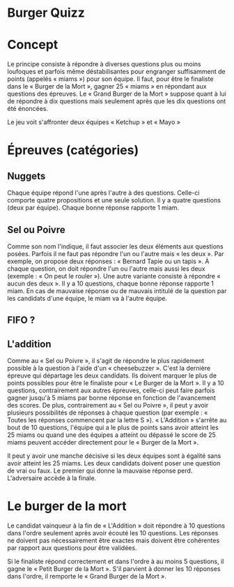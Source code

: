 # Burger Quizz

# Concept 

Le principe consiste à répondre à diverses questions plus ou moins loufoques et parfois même déstabilisantes pour engranger suffisamment de points (appelés « miams ») pour son équipe. Il faut, pour être le finaliste dans le « Burger de la Mort », gagner 25 « miams » en répondant aux questions des épreuves. Le « Grand Burger de la Mort » suppose quant à lui de répondre à dix questions mais seulement après que les dix questions ont été énoncées.

Le jeu voit s'affronter deux équipes « Ketchup » et « Mayo »

# Épreuves (catégories)

## Nuggets

Chaque équipe répond l'une après l'autre à des questions. Celle-ci comporte quatre propositions et une seule solution. Il y a quatre questions (deux par équipe). Chaque bonne réponse rapporte 1 miam.

## Sel ou Poivre

Comme son nom l'indique, il faut associer les deux éléments aux questions posées. Parfois il ne faut pas répondre l'un ou l'autre mais « les deux ». Par exemple, on propose deux réponses : « Bernard Tapie ou un tapis ». À chaque question, on doit répondre l'un ou l'autre mais aussi les deux (exemple : « On peut le rouler »). Une autre variante consiste à répondre « aucun des deux ». Il y a 10 questions, chaque bonne réponse rapporte 1 miam. En cas de mauvaise réponse ou de mauvais intitulé de la question par les candidats d'une équipe, le miam va à l'autre équipe. 
 
## FIFO ?

## L'addition

Comme au « Sel ou Poivre », il s'agit de répondre le plus rapidement possible à la question à l'aide d'un « cheesebuzzer ». C'est la dernière épreuve qui départage les deux candidats. Ils doivent marquer le plus de points possibles pour être le finaliste pour « Le Burger de la Mort ». Il y a 10 questions, contrairement aux autres épreuves, celle-ci peut faire parfois gagner jusqu'à 5 miams par bonne réponse en fonction de l'avancement des scores. De plus, contrairement au « Sel ou Poivre », il peut y avoir plusieurs possibilités de réponses à chaque question (par exemple : « Toutes les réponses commencent par la lettre S »). « L'Addition » s'arrête au bout de 10 questions, l'équipe qui a le plus de points sans avoir atteint les 25 miams ou quand une des équipes a atteint ou dépassé le score de 25 miams peuvent accéder directement pour le « Burger de la Mort ».

Il peut y avoir une manche décisive si les deux équipes sont à égalité sans avoir atteint les 25 miams. Les deux candidats doivent poser une question de vrai ou faux. Le premier qui donne la mauvaise réponse perd. L'adversaire accède à la finale. 

# Le burger de la mort

Le candidat vainqueur à la fin de « L'Addition » doit répondre à 10 questions dans l'ordre seulement après avoir écouté les 10 questions. Les réponses ne doivent pas nécessairement être exactes mais doivent être cohérentes par rapport aux questions pour être validées.

Si le finaliste répond correctement et dans l'ordre à au moins 5 questions, il gagne le « Petit Burger de la Mort ». S'il parvient à donner les 10 réponses dans l'ordre, il remporte le « Grand Burger de la Mort ». 
